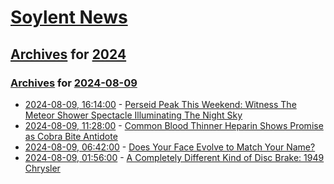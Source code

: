 # [Soylent News](../../../README.md)

## [Archives](../../index.md) for [2024](../index.md)

### [Archives](../../index.md) for [2024-08-09](index.md)

* [2024-08-09, 16:14:00](https://soylentnews.org/article.pl?sid=24/08/09/1335251&from=rss) - [Perseid Peak This Weekend: Witness The Meteor Shower Spectacle Illuminating The Night Sky](https://soylentnews.org/article.pl?sid=24/08/09/1335251&from=rss)
* [2024-08-09, 11:28:00](https://soylentnews.org/article.pl?sid=24/08/07/1522238&from=rss) - [Common Blood Thinner Heparin Shows Promise as Cobra Bite Antidote](https://soylentnews.org/article.pl?sid=24/08/07/1522238&from=rss)
* [2024-08-09, 06:42:00](https://soylentnews.org/article.pl?sid=24/08/07/175250&from=rss) - [Does Your Face Evolve to Match Your Name?](https://soylentnews.org/article.pl?sid=24/08/07/175250&from=rss)
* [2024-08-09, 01:56:00](https://soylentnews.org/article.pl?sid=24/08/07/1656254&from=rss) - [A Completely Different Kind of Disc Brake: 1949 Chrysler](https://soylentnews.org/article.pl?sid=24/08/07/1656254&from=rss)
